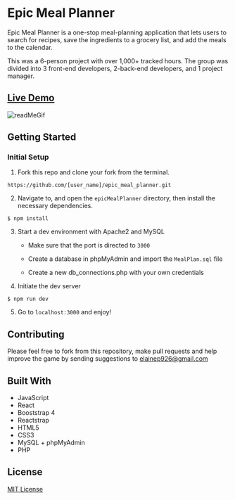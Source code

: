 # Epic Meal Planner

Epic Meal Planner is a one-stop meal-planning application that lets users to search for recipes, save the ingredients to a grocery list, and add the meals to the calendar.

This was a 6-person project with over 1,000+ tracked hours.
The group was divided into 3 front-end developers, 2-back-end developers, and 1 project manager.

## [Live Demo](http://epicmealplanner.elainevphan.com/)
![readMeGif](./server/public/image/epic_meal_planner.gif)


## Getting Started

### Initial Setup

1. Fork this repo and clone your fork from the terminal.

```
https://github.com/[user_name]/epic_meal_planner.git
```


2. Navigate to, and open the `epicMealPlanner` directory, then install the necessary dependencies.

``` 
$ npm install 
```

3. Start a dev environment with Apache2 and MySQL
   * Make sure that the port is directed to ```3000```

   * Create a database in phpMyAdmin and import the `MealPlan.sql` file

   * Create a new db_connections.php with your own credentials

4. Initiate the dev server

``` 
$ npm run dev
```

5. Go to `localhost:3000` and enjoy!

## Contributing

Please feel free to fork from this repository, make pull requests and help improve the game by sending suggestions to elainep926@gmail.com

## Built With

* JavaScript
* React
* Booststrap 4
* Reactstrap
* HTML5
* CSS3
* MySQL + phpMyAdmin
* PHP

## License
[MIT License](https://opensource.org/licenses/mit-license.php)
